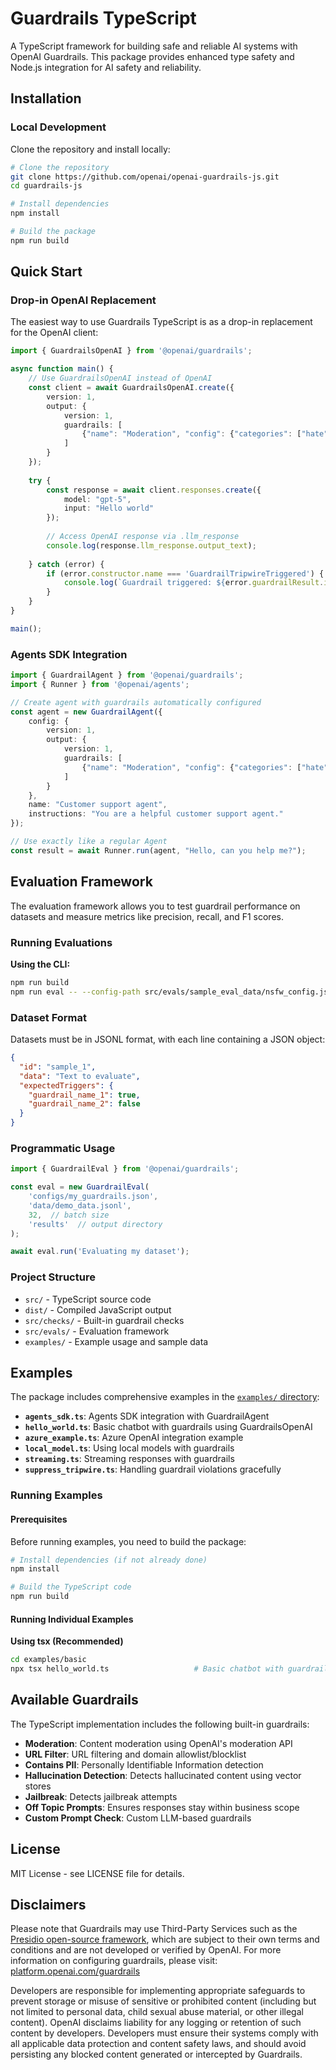 # Guardrails TypeScript

A TypeScript framework for building safe and reliable AI systems with OpenAI Guardrails. This package provides enhanced type safety and Node.js integration for AI safety and reliability.

## Installation

### Local Development
Clone the repository and install locally:

```bash
# Clone the repository
git clone https://github.com/openai/openai-guardrails-js.git
cd guardrails-js

# Install dependencies
npm install

# Build the package
npm run build
```

## Quick Start

### Drop-in OpenAI Replacement
The easiest way to use Guardrails TypeScript is as a drop-in replacement for the OpenAI client:

```typescript
import { GuardrailsOpenAI } from '@openai/guardrails';

async function main() {
    // Use GuardrailsOpenAI instead of OpenAI
    const client = await GuardrailsOpenAI.create({
        version: 1,
        output: {
            version: 1,
            guardrails: [
                {"name": "Moderation", "config": {"categories": ["hate", "violence"]}}
            ]
        }
    });
    
    try {
        const response = await client.responses.create({
            model: "gpt-5",
            input: "Hello world"
        });
        
        // Access OpenAI response via .llm_response
        console.log(response.llm_response.output_text);
        
    } catch (error) {
        if (error.constructor.name === 'GuardrailTripwireTriggered') {
            console.log(`Guardrail triggered: ${error.guardrailResult.info}`);
        }
    }
}

main();
```

### Agents SDK Integration
```typescript
import { GuardrailAgent } from '@openai/guardrails';
import { Runner } from '@openai/agents';

// Create agent with guardrails automatically configured
const agent = new GuardrailAgent({
    config: {
        version: 1,
        output: {
            version: 1,
            guardrails: [
                {"name": "Moderation", "config": {"categories": ["hate", "violence"]}}
            ]
        }
    },
    name: "Customer support agent",
    instructions: "You are a helpful customer support agent."
});

// Use exactly like a regular Agent
const result = await Runner.run(agent, "Hello, can you help me?");
```

## Evaluation Framework

The evaluation framework allows you to test guardrail performance on datasets and measure metrics like precision, recall, and F1 scores.

### Running Evaluations

**Using the CLI:**
```bash
npm run build
npm run eval -- --config-path src/evals/sample_eval_data/nsfw_config.json --dataset-path src/evals/sample_eval_data/nsfw_eval.jsonl
```


### Dataset Format

Datasets must be in JSONL format, with each line containing a JSON object:

```json
{
  "id": "sample_1",
  "data": "Text to evaluate",
  "expectedTriggers": {
    "guardrail_name_1": true,
    "guardrail_name_2": false
  }
}
```

### Programmatic Usage

```typescript
import { GuardrailEval } from '@openai/guardrails';

const eval = new GuardrailEval(
    'configs/my_guardrails.json',
    'data/demo_data.jsonl',
    32,  // batch size
    'results'  // output directory
);

await eval.run('Evaluating my dataset');
```

### Project Structure
- `src/` - TypeScript source code
- `dist/` - Compiled JavaScript output
- `src/checks/` - Built-in guardrail checks
- `src/evals/` - Evaluation framework
- `examples/` - Example usage and sample data

## Examples

The package includes comprehensive examples in the [`examples/` directory](https://github.com/openai/openai-guardrails-js/tree/main/examples):

- **`agents_sdk.ts`**: Agents SDK integration with GuardrailAgent
- **`hello_world.ts`**: Basic chatbot with guardrails using GuardrailsOpenAI
- **`azure_example.ts`**: Azure OpenAI integration example
- **`local_model.ts`**: Using local models with guardrails
- **`streaming.ts`**: Streaming responses with guardrails
- **`suppress_tripwire.ts`**: Handling guardrail violations gracefully

### Running Examples

#### Prerequisites
Before running examples, you need to build the package:

```bash
# Install dependencies (if not already done)
npm install

# Build the TypeScript code
npm run build
```

#### Running Individual Examples

**Using tsx (Recommended)**
```bash
cd examples/basic
npx tsx hello_world.ts                   # Basic chatbot with guardrails
```

## Available Guardrails

The TypeScript implementation includes the following built-in guardrails:

- **Moderation**: Content moderation using OpenAI's moderation API
- **URL Filter**: URL filtering and domain allowlist/blocklist
- **Contains PII**: Personally Identifiable Information detection
- **Hallucination Detection**: Detects hallucinated content using vector stores
- **Jailbreak**: Detects jailbreak attempts
- **Off Topic Prompts**: Ensures responses stay within business scope
- **Custom Prompt Check**: Custom LLM-based guardrails

## License

MIT License - see LICENSE file for details.

## Disclaimers

Please note that Guardrails may use Third-Party Services such as the [Presidio open-source framework](https://github.com/microsoft/presidio), which are subject to their own terms and conditions and are not developed or verified by OpenAI.  For more information on configuring guardrails, please visit: [platform.openai.com/guardrails](https://platform.openai.com/guardrails)

Developers are responsible for implementing appropriate safeguards to prevent storage or misuse of sensitive or prohibited content (including but not limited to personal data, child sexual abuse material, or other illegal content). OpenAI disclaims liability for any logging or retention of such content by developers. Developers must ensure their systems comply with all applicable data protection and content safety laws, and should avoid persisting any blocked content generated or intercepted by Guardrails.